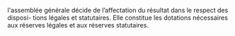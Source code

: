 l'assemblée générale décide de l’affectation du résultat dans le respect des disposi- tions légales et statutaires.
Elle constitue les dotations nécessaires aux réserves légales et aux réserves statutaires.